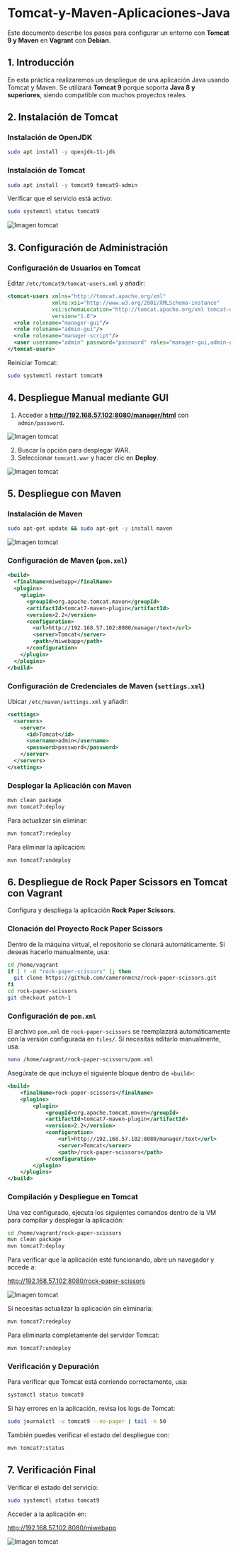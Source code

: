 # Tomcat-y-Maven-Aplicaciones-Java

Este documento describe los pasos para configurar un entorno con **Tomcat 9 y Maven** en **Vagrant** con **Debian**.


## **1. Introducción**

En esta práctica realizaremos un despliegue de una aplicación Java usando Tomcat y Maven. Se utilizará **Tomcat 9** porque soporta **Java 8 y superiores**, siendo compatible con muchos proyectos reales.

## **2. Instalación de Tomcat**

### **Instalación de OpenJDK**

```bash
sudo apt install -y openjdk-11-jdk
```

### **Instalación de Tomcat**

```bash
sudo apt install -y tomcat9 tomcat9-admin
```

Verificar que el servicio está activo:

```bash
sudo systemctl status tomcat9
```

![Imagen tomcat](img/Captura.PNG)

## **3. Configuración de Administración**

### **Configuración de Usuarios en Tomcat**
Editar `/etc/tomcat9/tomcat-users.xml` y añadir:

```xml
<tomcat-users xmlns="http://tomcat.apache.org/xml"
              xmlns:xsi="http://www.w3.org/2001/XMLSchema-instance"
              xsi:schemaLocation="http://tomcat.apache.org/xml tomcat-users.xsd"
              version="1.0">
  <role rolename="manager-gui"/>
  <role rolename="admin-gui"/>
  <role rolename="manager-script"/>
  <user username="admin" password="password" roles="manager-gui,admin-gui,manager-script"/>
</tomcat-users>
```

Reiniciar Tomcat:

```bash
sudo systemctl restart tomcat9
```

## **4. Despliegue Manual mediante GUI**
1. Acceder a **http://192.168.57.102:8080/manager/html** con `admin/password`.

![Imagen tomcat](img/Captura2.PNG)

2. Buscar la opción para desplegar WAR.
3. Seleccionar `tomcat1.war` y hacer clic en **Deploy**.

![Imagen tomcat](img/Captura4.PNG)

## **5. Despliegue con Maven**

### **Instalación de Maven**

```bash
sudo apt-get update && sudo apt-get -y install maven
```

![Imagen tomcat](img/Captura3.PNG)


### **Configuración de Maven (`pom.xml`)**

```xml
<build>
  <finalName>miwebapp</finalName>
  <plugins>
    <plugin>
      <groupId>org.apache.tomcat.maven</groupId>
      <artifactId>tomcat7-maven-plugin</artifactId>
      <version>2.2</version>
      <configuration>
        <url>http://192.168.57.102:8080/manager/text</url>
        <server>Tomcat</server>
        <path>/miwebapp</path>
      </configuration>
    </plugin>
  </plugins>
</build>
```

### **Configuración de Credenciales de Maven (`settings.xml`)**
Ubicar `/etc/maven/settings.xml` y añadir:

```xml
<settings>
  <servers>
    <server>
      <id>Tomcat</id>
      <username>admin</username>
      <password>password</password>
    </server>
  </servers>
</settings>
```

### **Desplegar la Aplicación con Maven**

```bash
mvn clean package
mvn tomcat7:deploy
```

Para actualizar sin eliminar:

```bash
mvn tomcat7:redeploy
```

Para eliminar la aplicación:

```bash
mvn tomcat7:undeploy
```

## **6. Despliegue de Rock Paper Scissors en Tomcat con Vagrant**

Configura y despliega la aplicación **Rock Paper Scissors**.

### **Clonación del Proyecto Rock Paper Scissors**

Dentro de la máquina virtual, el repositorio se clonará automáticamente. Si deseas hacerlo manualmente, usa:

```sh
cd /home/vagrant
if [ ! -d "rock-paper-scissors" ]; then
  git clone https://github.com/cameronmcnz/rock-paper-scissors.git
fi
cd rock-paper-scissors
git checkout patch-1
```

### **Configuración de `pom.xml`**

El archivo `pom.xml` de `rock-paper-scissors` se reemplazará automáticamente con la versión configurada en `files/`. Si necesitas editarlo manualmente, usa:

```sh
nano /home/vagrant/rock-paper-scissors/pom.xml
```

Asegúrate de que incluya el siguiente bloque dentro de `<build>`:

```xml
<build>
    <finalName>rock-paper-scissors</finalName>
    <plugins>
        <plugin>
            <groupId>org.apache.tomcat.maven</groupId>
            <artifactId>tomcat7-maven-plugin</artifactId>
            <version>2.2</version>
            <configuration>
                <url>http://192.168.57.102:8080/manager/text</url>
                <server>Tomcat</server>
                <path>/rock-paper-scissors</path>
            </configuration>
        </plugin>
    </plugins>
</build>
```

### **Compilación y Despliegue en Tomcat**

Una vez configurado, ejecuta los siguientes comandos dentro de la VM para compilar y desplegar la aplicación:

```sh
cd /home/vagrant/rock-paper-scissors
mvn clean package
mvn tomcat7:deploy
```

Para verificar que la aplicación esté funcionando, abre un navegador y accede a:

http://192.168.57.102:8080/rock-paper-scissors

![Imagen tomcat](img/Captura6.PNG)

Si necesitas actualizar la aplicación sin eliminarla:

```sh
mvn tomcat7:redeploy
```

Para eliminarla completamente del servidor Tomcat:

```sh
mvn tomcat7:undeploy
```

### **Verificación y Depuración**

Para verificar que Tomcat está corriendo correctamente, usa:

```sh
systemctl status tomcat9
```

Si hay errores en la aplicación, revisa los logs de Tomcat:

```sh
sudo journalctl -u tomcat9 --no-pager | tail -n 50
```

También puedes verificar el estado del despliegue con:

```sh
mvn tomcat7:status
```

## **7. Verificación Final**
Verificar el estado del servicio:
```bash
sudo systemctl status tomcat9
```
Acceder a la aplicación en:

http://192.168.57.102:8080/miwebapp


![Imagen tomcat](img/Captura5.PNG)